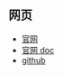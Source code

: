 
## 网页

- [官网](https://d3js.org/)
- [官网 doc](https://github.com/d3/d3/wiki)
- [github](https://github.com/d3/d3)
